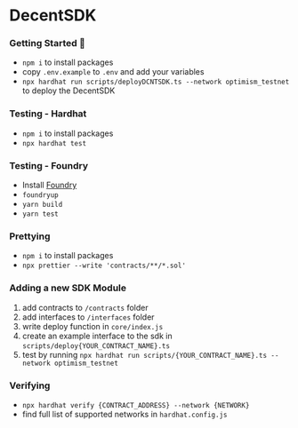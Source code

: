 # DecentSDK

### Getting Started :rainbow:

- `npm i` to install packages
- copy `.env.example` to `.env` and add your variables
- `npx hardhat run scripts/deployDCNTSDK.ts --network optimism_testnet` to deploy the DecentSDK

### Testing - Hardhat

- `npm i` to install packages
- `npx hardhat test`

### Testing - Foundry

- Install [Foundry](https://github.com/foundry-rs/foundry)
- `foundryup`
- `yarn build`
- `yarn test`

### Prettying

- `npm i` to install packages
- `npx prettier --write 'contracts/**/*.sol'`

### Adding a new SDK Module

1. add contracts to `/contracts` folder
2. add interfaces to `/interfaces` folder
3. write deploy function in `core/index.js`
4. create an example interface to the sdk in `scripts/deploy{YOUR_CONTRACT_NAME}.ts`
5. test by running `npx hardhat run scripts/{YOUR_CONTRACT_NAME}.ts --network optimism_testnet`

### Verifying

- `npx hardhat verify {CONTRACT_ADDRESS} --network {NETWORK}`
- find full list of supported networks in `hardhat.config.js`
